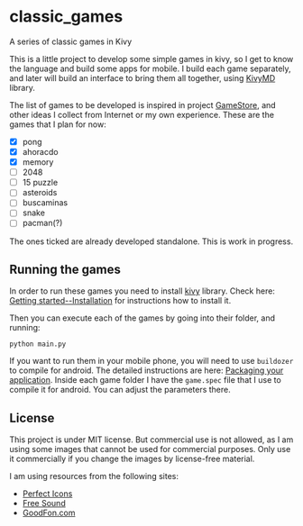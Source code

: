 # classic_games
A series of classic games in Kivy

This is a little project to develop some simple games in kivy, so I get to know the language and build some apps for mobile. I build each game separately, and later will build an interface to bring them all together, using [KivyMD](https://github.com/kivymd/KivyMD) library.

The list of games to be developed is inspired in project [GameStore](https://github.com/neo-mashiro/GameStore), and other ideas I collect from Internet or my own experience. These are the games that I plan for now:

- [x] pong
- [x] ahoracdo
- [x] memory
- [ ] 2048
- [ ] 15 puzzle
- [ ] asteroids
- [ ] buscaminas
- [ ] snake
- [ ] pacman(?)

The ones ticked are already developed standalone. This is work in progress.

## Running the games

In order to run these games you need to install [kivy](https://kivy.org/#home) library. Check here: [Getting started--Installation](https://kivy.org/doc/stable/gettingstarted/installation.html) for instructions how to install it.

Then you can execute each of the games by going into their folder, and running:

```
python main.py
```

If you want to run them in your mobile phone, you will need to use `buildozer` to compile for android. The detailed instructions are here: [Packaging your application](https://kivy.org/doc/stable/guide/packaging.html). Inside each game folder I have the `game.spec` file that I use to compile it for android. You can adjust the parameters there.


## License

This project is under MIT license. But commercial use is not allowed, as I am using some images that cannot be used for commercial purposes. Only use it commercially if you change the images by license-free material.

I am using resources from the following sites:
- [Perfect Icons](http://www.perfect-icons.com/index.htm)
- [Free Sound](https://freesound.org/)
- [GoodFon.com](https://www.goodfon.com/)
